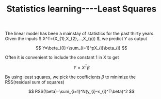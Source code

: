 ﻿---
layout: post
title: "Statistics learning----Least Squares"
description: ""
category: 
tags: [Statistics Learning]
---

The linear model has been a mainstay of statistics for the past thirty years. Given the inputs $ X^T=(X_{1},X_{2},...,X_{p}) $, we predict Y as output


$$ Y=\beta_{0}+\sum_{i=1}^pX_{i}\beta_{i} $$


Often it is convenient to include the constant 1 in X to get


$$ Y=X^T\beta $$


By using least squares, we pick the coefficients $\beta$ to minimize the RSS(residual sum of squares)


$$ RSS(\beta)=\sum_{i=1}^N(y_{i}-x_{i}^T\beta)^2 $$